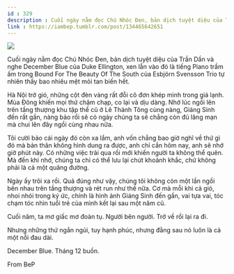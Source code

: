 ```yaml
---
id : 329
description : Cuối ngày nằm đọc Chú Nhóc Đen, bản dịch tuyệt diệu của Trần Dần và nghe December Blue của Duke Ellington, xen lẫn vào đó là tiếng Piano trầm ấm trong Bound For The Beauty Of The South của Esbjörn Svensson Trio tự nhiên thấy bao nhiêu mệt mỏi tan biến hết.
link : https://iambep.tumblr.com/post/134465642651
---
```


![](https://64.media.tumblr.com/39128728360da7e8a7cb5377b7683029/tumblr_nysgf51Kxh1u3a9rjo1_1280.png)

Cuối ngày nằm đọc Chú Nhóc Đen, bản dịch tuyệt diệu của Trần Dần và nghe
December Blue của Duke Ellington, xen lẫn vào đó là tiếng Piano trầm ấm
trong Bound For The Beauty Of The South của Esbjörn Svensson Trio tự nhiên
thấy bao nhiêu mệt mỏi tan biến hết.

Hà Nội trở gió, những cột đèn vàng rất đỗi cô đơn khép mình trong giá lạnh.
Mùa Đông khiến mọi thứ chậm chạp, co lại và dịu dàng. Nhớ lúc ngồi lên trên
tầng thượng khu tập thể cũ ở Lê Thánh Tông cùng nàng, Giáng Sinh đến rất
gần, nàng bảo rồi sẽ có ngày chúng ta sẽ chẳng còn đủ lãng mạn mà chui lên
đây ngồi cùng nhau nữa.

Tôi cười bảo cái ngày đó còn xa lắm, anh vốn chẳng bao giờ nghĩ về thứ gì
đó mà bản thân không hình dung ra được, anh chỉ cần hôm nay, anh sẽ nhớ
giờ phút này. Có những việc trải qua rồi mới khiến người ta không thể quên.
Mà đến khi nhớ, chúng ta chỉ có thể lưu lại chút khoảnh khắc, chứ không
phải là cả một quãng đường.

Ngày ấy trôi xa rồi. Quả đúng như vậy, chúng tôi không còn một lần ngồi
bên nhau trên tầng thượng và rét run như thế nữa. Cơ mà mỗi khi cả gió,
nhoi nhói trong ký ức, chính là hình ảnh Giáng Sinh đến gần, vai tựa vai,
tóc chạm tóc nhìn tuổi trẻ của mình kết lại sau một năm cũ.

Cuối năm, ta mơ giấc mơ đoàn tụ. Người bên người. Trở về rồi lại ra đi.

Nhưng những thứ ngắn ngủi, tuy hạnh phúc, nhưng đằng sau nó luôn là cả một
nỗi đau dài.

December Blue. Tháng 12 buồn.

From BeP